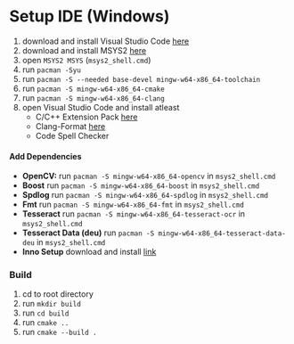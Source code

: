 # Setup IDE (Windows)

1.  download and install Visual Studio Code [here](https://code.visualstudio.com/)
2.  download and install MSYS2 [here](https://www.msys2.org/)
3.  open `MSYS2 MSYS` (`msys2_shell.cmd`)
4.  run `pacman -Syu`
5.  run `pacman -S --needed base-devel mingw-w64-x86_64-toolchain`
6.  run `pacman -S mingw-w64-x86_64-cmake`
7.  run `pacman -S mingw-w64-x86_64-clang`
11. open Visual Studio Code and install atleast
    -   C/C++ Extension Pack [here](https://marketplace.visualstudio.com/items?itemName=ms-vscode.cpptools-extension-pack)
    -   Clang-Format [here](https://marketplace.visualstudio.com/items?itemName=xaver.clang-format)
    -   Code Spell Checker

#### Add Dependencies

-  **OpenCV:** run `pacman -S mingw-w64-x86_64-opencv` in `msys2_shell.cmd`
-  **Boost** run `pacman -S mingw-w64-x86_64-boost` in `msys2_shell.cmd`
-  **Spdlog** run `pacman -S mingw-w64-x86_64-spdlog` in `msys2_shell.cmd`
-  **Fmt** run `pacman -S mingw-w64-x86_64-fmt` in `msys2_shell.cmd`
-  **Tesseract** run `pacman -S mingw-w64-x86_64-tesseract-ocr` in `msys2_shell.cmd`
-  **Tesseract Data (deu)** run `pacman -S mingw-w64-x86_64-tesseract-data-deu` in `msys2_shell.cmd`
-  **Inno Setup** download and install [link](https://jrsoftware.org/isdl.php)

### Build

1.  cd to root directory
2.  run `mkdir build`
3.  run `cd build`
4.  run `cmake ..`
5.  run `cmake --build .`
